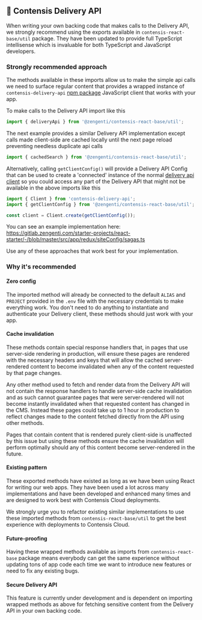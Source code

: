 ## 🍃 Contensis Delivery API

When writing your own backing code that makes calls to the Delivery API, we strongly recommend using the exports available in `contensis-react-base/util` package. They have been updated to provide full TypeScript intellisense which is invaluable for both TypeScript and JavaScript developers.

### Strongly recommended approach

The methods available in these imports allow us to make the simple api calls we need to surface regular content that provides a wrapped instance of `contensis-delivery-api` [npm package](https://www.npmjs.com/package/contensis-delivery-api) JavaScript client that works with your app.


To make calls to the Delivery API import like this
``` typescript
import { deliveryApi } from '@zengenti/contensis-react-base/util';
```

The next example provides a similar Delivery API implementation except calls made client-side are cached locally until the next page reload preventing needless duplicate api calls
``` typescript
import { cachedSearch } from '@zengenti/contensis-react-base/util';
```

Alternatively, calling `getClientConfig()` will provide a Delivery API Config that can be used to create a 'connected' instance of the normal [delivery api client](https://github.com/contensis/contensis-delivery-api#examples) so you could access any part of the Delivery API that might not be available in the above imports like this

``` typescript
import { Client } from 'contensis-delivery-api';
import { getClientConfig } from '@zengenti/contensis-react-base/util';

const client = Client.create(getClientConfig());
```

You can see an example implementation here: https://gitlab.zengenti.com/starter-projects/react-starter/-/blob/master/src/app/redux/siteConfig/sagas.ts

Use any of these approaches that work best for your implementation.

### Why it's recommended

#### Zero config

The imported method will already be connected to the default `ALIAS` and `PROJECT` provided in the `.env` file with the necessary credentials to make everything work. You don't need to do anything to instantiate and authenticate your Delivery client, these methods should just work with your app.

#### Cache invalidation

These methods contain special response handlers that, in pages that use server-side rendering in production, will ensure these pages are rendered with the necessary headers and keys that will allow the cached server-rendered content to become invalidated when any of the content requested by that page changes.

Any other method used to fetch and render data from the Delivery API will not contain the response handlers to handle server-side cache invalidation and as such cannot guarantee pages that were server-rendered will not become instantly invalidated when that requested content has changed in the CMS. Instead these pages could take up to 1 hour in production to reflect changes made to the content fetched directly from the API using other methods.

Pages that contain content that is rendered purely client-side is unaffected by this issue but using these methods ensure the cache invalidation will perform optimally should any of this content become server-rendered in the future.

#### Existing pattern

These exported methods have existed as long as we have been using React for writing our web apps. They have been used a lot across many implementations and have been developed and enhanced many times and are designed to work best with Contensis Cloud deployments.

We strongly urge you to refactor existing similar implementations to use these imported methods from `contensis-react-base/util` to get the best experience with deployments to Contensis Cloud.

#### Future-proofing

Having these wrapped methods available as imports from `contensis-react-base` package means everybody can get the same experience without updating tons of app code each time we want to introduce new features or need to fix any existing bugs.

#### Secure Delivery API

This feature is currently under development and is dependent on importing wrapped methods as above for fetching sensitive content from the Delivery API in your own backing code.

